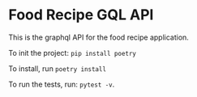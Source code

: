 # Food Recipe GQL API

This is the graphql API for the food
recipe application.  

To init the project: `pip install poetry`

To install, run `poetry install`

To run the tests, run: `pytest -v`.
